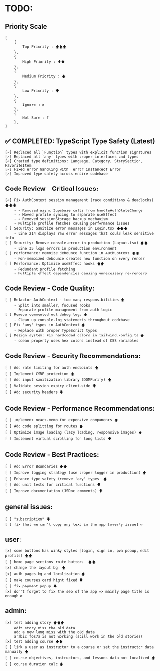 # TODO:

## Priority Scale

    [
        {
            Top Priority : 🡅🡅🡅
        },
        {
            High Priority : 🡅🡅
        },
        {
            Medium Priority : 🡅
        },
        {
            Low Priority : 🡇
        },
        {
            Ignore : ∅
        },
        {
            Not Sure : ?
        },
    ]

## ✅ COMPLETED: TypeScript Type Safety (Latest)
    [✓] Replaced all `Function` types with explicit function signatures
    [✓] Replaced all `any` types with proper interfaces and types
    [✓] Created type definitions: Language, Category, StorySection, FavoriteItem
    [✓] Fixed error handling with `error instanceof Error`
    [✓] Improved type safety across entire codebase

## Code Review - Critical Issues:

    [✓] Fix AuthContext session management (race conditions & deadlocks) 🡅🡅🡅
        - ✓ Removed async Supabase calls from handleAuthStateChange
        - ✓ Moved profile syncing to separate useEffect
        - ✓ Removed sessionStorage backup mechanism
        - Multiple profile fetches causing performance issues
    [ ] Security: Sanitize error messages in Login.tsx 🡅🡅🡅
        - Line 214 displays raw error messages that could leak sensitive info
    [ ] Security: Remove console.error in production (Layout.tsx) 🡅🡅
        - Line 35 logs errors in production environment
    [ ] Performance: Memoize debounce function in AuthContext 🡅🡅
        - Non-memoized debounce creates new function on every render
    [ ] Performance: Optimize useEffect hooks 🡅🡅
        - Redundant profile fetching
        - Multiple effect dependencies causing unnecessary re-renders

## Code Review - Code Quality:

    [ ] Refactor AuthContext - too many responsibilities 🡅
        - Split into smaller, focused hooks
        - Separate profile management from auth logic
    [ ] Remove commented-out debug logs 🡅
        - Clean up console.log statements throughout codebase
    [ ] Fix 'any' types in AuthContext 🡅
        - Replace with proper TypeScript types
    [ ] Design system: Fix hardcoded colors in tailwind.config.ts 🡅
        - ocean property uses hex colors instead of CSS variables

## Code Review - Security Recommendations:

    [ ] Add rate limiting for auth endpoints 🡅
    [ ] Implement CSRF protection 🡅
    [ ] Add input sanitization library (DOMPurify) 🡅
    [ ] Validate session expiry client-side 🡇
    [ ] Add security headers 🡇

## Code Review - Performance Recommendations:

    [ ] Implement React.memo for expensive components 🡅
    [ ] Add code splitting for routes 🡅
    [ ] Optimize image loading (lazy loading, responsive images) 🡅
    [ ] Implement virtual scrolling for long lists 🡇

## Code Review - Best Practices:

    [ ] Add Error Boundaries 🡅🡅
    [ ] Improve logging strategy (use proper logger in production) 🡅
    [ ] Enhance type safety (remove 'any' types) 🡅
    [ ] Add unit tests for critical functions 🡇
    [ ] Improve documentation (JSDoc comments) 🡇

## general issues:

    [ ] "subscription" 🡇
    [ ] fix that we can't copy any text in the app [overly issue] ∅

## user:

    [x] some buttons has winky styles [login, sign in, pwa popup, edit profile] 🡅🡅
    [ ] home page sections route buttons  🡅🡅
    [x] change the layout bg  🡅
    [x] auth pages bg and localization 🡅
    [ ] make courses card hight fixed 🡇
    [ ] fix payment popup 🡇
    [x] don't forget to fix the seo of the app => mainly page title is enough ∅

## admin:

    [x] test adding story 🡅🡅🡅
        edit story miss the old data
        add a new lang miss with the old data
        arabic fos7a is not working (still work in the old stories)
    [x] test adding course 🡅🡅
    [ ] link a user as instructor to a course or set the instructor data manually 🡅
    [ ] course objectives, instructors, and lessons data not localized 🡅
    [ ] course duration calc 🡅
